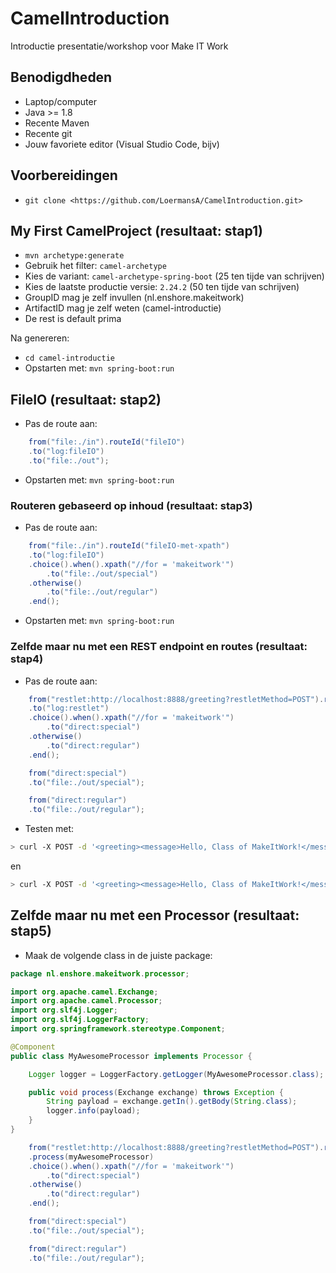 # CamelIntroduction

Introductie presentatie/workshop voor Make IT Work

## Benodigdheden

- Laptop/computer
- Java >= 1.8
- Recente Maven
- Recente git
- Jouw favoriete editor (Visual Studio Code, bijv)

## Voorbereidingen

- `git clone <https://github.com/LoermansA/CamelIntroduction.git>`

## My First CamelProject (resultaat: stap1)

- `mvn archetype:generate`
- Gebruik het filter: `camel-archetype`
- Kies de variant: `camel-archetype-spring-boot` (25 ten tijde van schrijven)
- Kies de laatste productie versie: `2.24.2` (50 ten tijde van schrijven)
- GroupID mag je zelf invullen (nl.enshore.makeitwork)
- ArtifactID mag je zelf weten (camel-introductie)
- De rest is default prima

Na genereren:

- `cd camel-introductie`
- Opstarten met: `mvn spring-boot:run`

## FileIO (resultaat: stap2)

- Pas de route aan:

```java
    from("file:./in").routeId("fileIO")
    .to("log:fileIO")
    .to("file:./out");
```

- Opstarten met: `mvn spring-boot:run`

### Routeren gebaseerd op inhoud (resultaat: stap3)

- Pas de route aan:

```java
    from("file:./in").routeId("fileIO-met-xpath")
    .to("log:fileIO")
    .choice().when().xpath("//for = 'makeitwork'")
        .to("file:./out/special")
    .otherwise()
        .to("file:./out/regular")
    .end();
```

- Opstarten met: `mvn spring-boot:run`

### Zelfde maar nu met een REST endpoint en routes (resultaat: stap4)

- Pas de route aan:

```java
    from("restlet:http://localhost:8888/greeting?restletMethod=POST").routeId("restEndpoint")
    .to("log:restlet")
    .choice().when().xpath("//for = 'makeitwork'")
        .to("direct:special")
    .otherwise()
        .to("direct:regular")
    .end();

    from("direct:special")
    .to("file:./out/special");

    from("direct:regular")
    .to("file:./out/regular");
```

- Testen met:

```bash
> curl -X POST -d '<greeting><message>Hello, Class of MakeItWork!</message><for>makeitwork</for></greeting>' http://localhost:8888/greeting
```

en

```bash
> curl -X POST -d '<greeting><message>Hello, Class of MakeItWork!</message><for>other</for></greeting>' http://localhost:8888/greeting
```

## Zelfde maar nu met een Processor (resultaat: stap5)

- Maak de volgende class in de juiste package:

```java
package nl.enshore.makeitwork.processor;

import org.apache.camel.Exchange;
import org.apache.camel.Processor;
import org.slf4j.Logger;
import org.slf4j.LoggerFactory;
import org.springframework.stereotype.Component;

@Component
public class MyAwesomeProcessor implements Processor {

    Logger logger = LoggerFactory.getLogger(MyAwesomeProcessor.class);

    public void process(Exchange exchange) throws Exception {
        String payload = exchange.getIn().getBody(String.class);
        logger.info(payload);
    }
}
```

```java
    from("restlet:http://localhost:8888/greeting?restletMethod=POST").routeId("restEndpoint")
    .process(myAwesomeProcessor)
    .choice().when().xpath("//for = 'makeitwork'")
        .to("direct:special")
    .otherwise()
        .to("direct:regular")
    .end();

    from("direct:special")
    .to("file:./out/special");

    from("direct:regular")
    .to("file:./out/regular");
```
